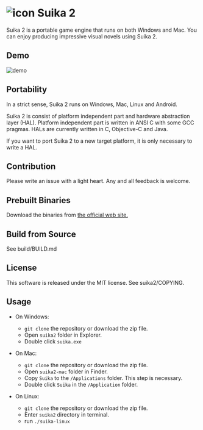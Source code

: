 ![icon](https://github.com/ktabata/suika2/raw/master/doc/icon.png "icon") Suika 2
=================================================================================

Suika 2 is a portable game engine that runs on both Windows and Mac. You can enjoy producing impressive visual novels using Suika 2.

## Demo

![demo](https://github.com/ktabata/suika2/raw/master/doc/screenshot.jpg "screenshot")

## Portability

In a strict sense, Suika 2 runs on Windows, Mac, Linux and Android.

Suika 2 is consist of platform independent part and hardware abstraction layer (HAL). Platform independent part is written in ANSI C with some GCC pragmas. HALs are currently written in C, Objective-C and Java.

If you want to port Suika 2 to a new target platform, it is only necessary to write a HAL.

## Contribution

Please write an issue with a light heart. Any and all feedback is welcome.

## Prebuilt Binaries

Download the binaries from [the official web site.](http://luxion.jp/s2/dl.html)

## Build from Source

See build/BUILD.md

## License

This software is released under the MIT license. See suika2/COPYING.

## Usage

* On Windows:
    * `git clone` the repository or download the zip file.
    * Open `suika2` folder in Explorer.
    * Double click `suika.exe`

* On Mac:
    * `git clone` the repository or download the zip file.
    * Open `suika2-mac` folder in Finder.
    * Copy `Suika` to the `/Applications` folder. This step is necessary.
    * Double click `Suika` in the `/Application` folder.

* On Linux:
    * `git clone` the repository or download the zip file.
    * Enter `suika2` directory in terminal.
    * run `./suika-linux`

